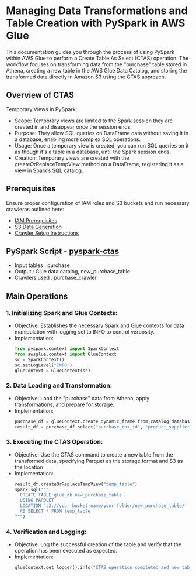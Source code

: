 # Managing Data Transformations and Table Creation with PySpark in AWS Glue

This documentation guides you through the process of using PySpark within AWS Glue to perform a Create Table As Select (CTAS) operation. The workflow focuses on transforming data from the "purchase" table stored in Athena, creating a new table in the AWS Glue Data Catalog, and storing the transformed data directly in Amazon S3 using the CTAS approach.

## Overview of CTAS
Temporary Views in PySpark:
- Scope: Temporary views are limited to the Spark session they are created in and disappear once the session ends.
- Purpose: They allow SQL queries on DataFrame data without saving it in a database, enabling more complex SQL operations.
- Usage: Once a temporary view is created, you can run SQL queries on it as though it's a table in a database, until the Spark session ends.
- Creation: Temporary views are created with the createOrReplaceTempView method on a DataFrame, registering it as a view in Spark’s SQL catalog.

## Prerequisites

Ensure proper configuration of IAM roles and S3 buckets and run necessary crawleras outlined here:
* [IAM Prerequisites](IAM-prerequisites.md)
* [S3 Data Generation](s3-data-generation.md)
* [Crawler Setup Instructions](set-up-instructions.md)
  
##  PySpark Script - [pyspark-ctas](../glue-code/ti-pyspark-ctas.py)
- Input tables          : purchase
- Output                : Glue data catalog, new_purchase_table
- Crawlers used         : purchase_crawler


## Main Operations
### 1. Initializing Spark and Glue Contexts:
* Objective: Establishes the necessary Spark and Glue contexts for data manipulation with logging set to INFO to control verbosity.
* Implementation:
  ```python
  from pyspark.context import SparkContext
  from awsglue.context import GlueContext
  sc = SparkContext()
  sc.setLogLevel("INFO")
  glueContext = GlueContext(sc)
  ```
### 2. Data Loading and Transformation:
* Objective: Load the "purchase" data from Athena, apply transformations, and prepare for storage.
* Implementation:
  ```python
  purchase_df = glueContext.create_dynamic_frame.from_catalog(database="glue_db", table_name="purchase").toDF()
  result_df = purchase_df.select("purchase_tnx_id", "product_supplier_id", "purchase_tnxdate", "quantity", "invoice_price").filter(purchase_df["quantity"] > 100)

  ```
### 3. Executing the CTAS Operation:
* Objective: Use the CTAS command to create a new table from the transformed data, specifying Parquet as the storage format and S3 as the location
* Implementation:
  ```python
  result_df.createOrReplaceTempView("temp_table")
  spark.sql("""
    CREATE TABLE glue_db.new_purchase_table
    USING PARQUET
    LOCATION 's3://your-bucket-name/your-folder/new_purchase_table/'
    AS SELECT * FROM temp_table
  """)

  ```

### 4. Verification and Logging:
* Objective: Log the successful creation of the table and verify that the operation has been executed as expected.
* Implementation:
  ```python
  glueContext.get_logger().info("CTAS operation completed and new table created in S3.")
  ```

